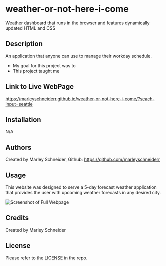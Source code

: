 # weather-or-not-here-i-come
Weather dashboard that runs in the browser and features dynamically updated HTML and CSS

## Description

An application that anyone can use to manage their workday schedule.

- My goal for this project was to 
- This project taught me 

## Link to Live WebPage

https://marleyschneiderr.github.io/weather-or-not-here-i-come/?seach-input=seattle

## Installation

N/A

## Authors

Created by Marley Schneider, Github: https://github.com/marleyschneiderr

## Usage

This website was designed to serve a 5-day forecast weather application that provides the user with upcoming weather forecasts in any desired city.

![Screenshot of Full Webpage](assets/images/)

## Credits

Created by Marley Schneider

## License

Please refer to the LICENSE in the repo.

